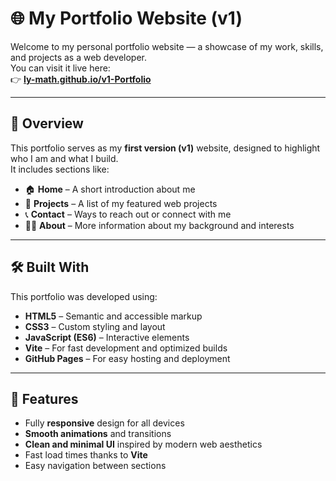 

# 🌐 My Portfolio Website (v1)

Welcome to my personal portfolio website — a showcase of my work, skills, and projects as a web developer.  
You can visit it live here:  
👉 **[ly-math.github.io/v1-Portfolio](https://ly-math.github.io/v1-Portfolio/)**

---

## 🧭 Overview

This portfolio serves as my **first version (v1)** website, designed to highlight who I am and what I build.  
It includes sections like:

- 🏠 **Home** – A short introduction about me  
- 💼 **Projects** – A list of my featured web projects  
- 📞 **Contact** – Ways to reach out or connect with me  
- 🧑‍💻 **About** – More information about my background and interests  

---

## 🛠️ Built With

This portfolio was developed using:

- **HTML5** – Semantic and accessible markup  
- **CSS3** – Custom styling and layout  
- **JavaScript (ES6)** – Interactive elements  
- **Vite** – For fast development and optimized builds  
- **GitHub Pages** – For easy hosting and deployment  

---

## 🚀 Features

- Fully **responsive** design for all devices  
- **Smooth animations** and transitions  
- **Clean and minimal UI** inspired by modern web aesthetics  
- Fast load times thanks to **Vite**  
- Easy navigation between sections  
